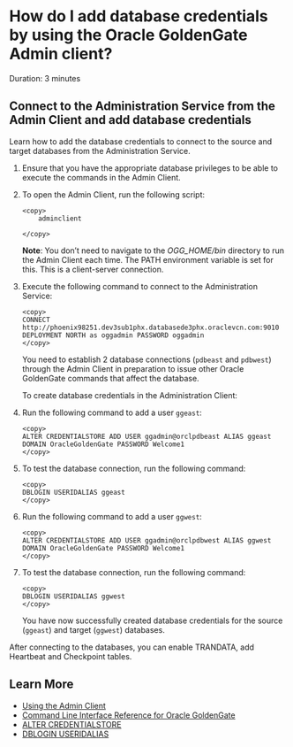 # How do I add database credentials by using the Oracle GoldenGate Admin client?

Duration: 3 minutes

## Connect to the Administration Service from the Admin Client and add database credentials

Learn how to add the database credentials to connect to the source and target databases from the Administration Service.

1. Ensure that you have the appropriate database privileges to be able to execute the commands in the Admin Client.

2. To open the Admin Client, run the following script: 
    ```
    <copy>
        adminclient

    </copy> 

    ```
    

    **Note**: You don’t need to navigate to the *OGG_HOME/bin*  directory to run the Admin Client each time. The PATH environment variable is set for this. This is a client-server connection.

3. Execute the following command to connect to the Administration Service:

    ```
    <copy>
    CONNECT http://phoenix98251.dev3sub1phx.databasede3phx.oraclevcn.com:9010 DEPLOYMENT NORTH as oggadmin PASSWORD oggadmin
    </copy>
    ```


    You need to establish 2 database connections (`pdbeast` and  `pdbwest`) through the Admin Client in preparation to issue other Oracle GoldenGate commands that affect the database.

    To create database credentials in the Administration Client:

4. Run the following command to add a user `ggeast`:

    ```
    <copy>
    ALTER CREDENTIALSTORE ADD USER ggadmin@orclpdbeast ALIAS ggeast  DOMAIN OracleGoldenGate PASSWORD Welcome1
    </copy>
    ```

5.  To test the database connection, run the following command:
    ```
    <copy>
    DBLOGIN USERIDALIAS ggeast
    </copy>
    ```

6. Run the following command to add a user `ggwest`:

    ```
    <copy>
    ALTER CREDENTIALSTORE ADD USER ggadmin@orclpdbwest ALIAS ggwest  DOMAIN OracleGoldenGate PASSWORD Welcome1
    </copy>
    ```
7.  To test the database connection, run the following command:

    ```
    <copy>
    DBLOGIN USERIDALIAS ggwest
    </copy>
    ```
    You have now successfully created database credentials for the source (`ggeast`) and target (`ggwest`) databases.

  After connecting to the databases, you can enable TRANDATA, add Heartbeat and Checkpoint tables.



## Learn More
* [Using the Admin Client](https://docs.oracle.com/en/middleware/goldengate/core/21.1/admin/getting-started-oracle-goldengate-process-interfaces.html#GUID-84B33389-0594-4449-BF1A-A496FB1EDB29)
* [Command Line Interface Reference for Oracle GoldenGate](https://docs.oracle.com/en/middleware/goldengate/core/21.3/gclir/command-line-interfaces.html#GUID-C0F6B123-14C0-466F-AE43-CAFB99B08C3D)
* [ALTER CREDENTIALSTORE](https://docs.oracle.com/en/middleware/goldengate/core/21.3/gclir/alter-credentialstore.html#GUID-50893039-3C29-4C66-87E4-F63EAB05C811)
* [DBLOGIN USERIDALIAS](https://docs.oracle.com/en/middleware/goldengate/core/21.3/gclir/dblogin-useridalias.html#GUID-897F212D-7F83-4610-BCE8-E1D61744D9AA)


